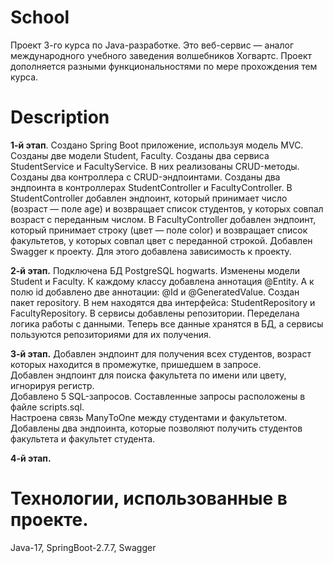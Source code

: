 # School
Проект 3-го курса по Java-разработке.
Это веб-сервис — аналог международного учебного заведения волшебников Хогвартс.
Проект дополняется разными функциональностями по мере прохождения тем курса.
# Description
<b>1-й этап</b>. Создано Spring Boot приложение, используя модель MVC. Созданы две модели Student, Faculty.
Созданы два сервиса StudentService и FacultyService. В них реализованы CRUD-методы.
Созданы два контроллера с CRUD-эндпоинтами.
Созданы два эндпоинта в контроллерах StudentController и FacultyController.
В StudentController добавлен эндпоинт, который принимает число (возраст — поле age) и возвращает список студентов, у которых совпал возраст с переданным числом.
В FacultyController добавлен эндпоинт, который принимает строку (цвет — поле color) и возвращает список факультетов, у которых совпал цвет с переданной строкой.
Добавлен Swagger к проекту. Для этого добавлена зависимость к проекту.

<b>2-й этап.</b> Подключена БД PostgreSQL hogwarts.
Изменены модели Student и Faculty. К каждому классу добавлена аннотация @Entity. А к полю id добавлено две аннотации: @Id и @GeneratedValue.
Создан пакет repository. В нем находятся два интерфейса: StudentRepository и FacultyRepository.
В сервисы добавлены репозитории. Переделана логика работы с данными. Теперь все данные хранятся в БД, а сервисы пользуются репозиториями для их получения.

<b>3-й этап.</b> Добавлен эндпоинт для получения всех студентов, возраст которых находится в промежутке, пришедшем в запросе.  
Добавлен эндпоинт для поиска факультета по имени или цвету, игнорируя регистр.  
Добавлено 5 SQL-запросов. Составленные запросы расположены в файле scripts.sql.  
Настроена связь ManyToOne между студентами и факультетом. Добавлены два эндпоинта, которые позволяют получить студентов факультета и факультет студента.

<b>4-й этап.</b>
# Технологии, использованные в проекте.
Java-17, SpringBoot-2.7.7, Swagger
